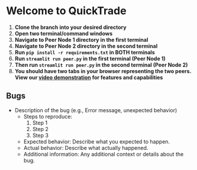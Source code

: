# Welcome to QuickTrade

1. **Clone the branch into your desired directory**
2. **Open two terminal/command windows**
3. **Navigate to Peer Node 1 directory in the first terminal**
4. **Navigate to Peer Node 2 directory in the second terminal**
5. **Run `pip install -r requirements.txt` in BOTH terminals**
6. **Run `streamlit run peer.py` in the first terminal (Peer Node 1)**
7. **Then run `streamlit run peer.py` in the second terminal (Peer Node 2)**
8. **You should have two tabs in your browser representing the two peers. View our [video demonstration](https://youtu.be/oYR4N1X3JYc?si=qc88uTLmpnAbVsre) for features and capabilities**

## Bugs

- Description of the bug (e.g., Error message, unexpected behavior)
  - Steps to reproduce:
    1. Step 1
    2. Step 2
    3. Step 3
  - Expected behavior: Describe what you expected to happen.
  - Actual behavior: Describe what actually happened.
  - Additional information: Any additional context or details about the bug.
  
